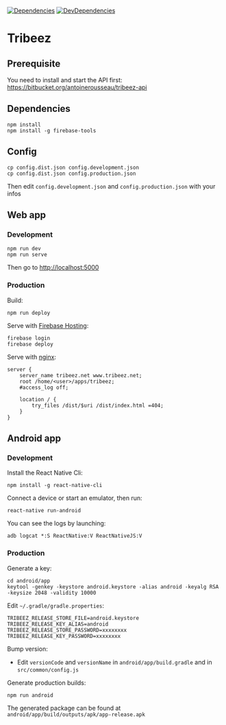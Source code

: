 [![Dependencies](https://img.shields.io/david/antoinerousseau/tribeez.svg)](https://david-dm.org/antoinerousseau/tribeez#info=dependencies&view=list)
[![DevDependencies](https://img.shields.io/david/dev/antoinerousseau/tribeez.svg)](https://david-dm.org/antoinerousseau/tribeez#info=devDependencies&view=list)

# Tribeez

## Prerequisite

You need to install and start the API first: https://bitbucket.org/antoinerousseau/tribeez-api

## Dependencies

    npm install
    npm install -g firebase-tools

## Config

    cp config.dist.json config.development.json
    cp config.dist.json config.production.json

Then edit `config.development.json` and `config.production.json` with your infos

## Web app

### Development

    npm run dev
    npm run serve

Then go to [http://localhost:5000](http://localhost:5000/)

### Production

Build:

    npm run deploy

Serve with [Firebase Hosting](https://firebase.google.com/docs/hosting/):

    firebase login
    firebase deploy

Serve with [nginx](http://nginx.org/):

```
server {
    server_name tribeez.net www.tribeez.net;
    root /home/<user>/apps/tribeez;
    #access_log off;

    location / {
        try_files /dist/$uri /dist/index.html =404;
    }
}
```

## Android app

### Development

Install the React Native Cli:

    npm install -g react-native-cli

Connect a device or start an emulator, then run:

    react-native run-android

You can see the logs by launching:

```
adb logcat *:S ReactNative:V ReactNativeJS:V
```

### Production

Generate a key:

    cd android/app
    keytool -genkey -keystore android.keystore -alias android -keyalg RSA -keysize 2048 -validity 10000

Edit `~/.gradle/gradle.properties`:

```
TRIBEEZ_RELEASE_STORE_FILE=android.keystore
TRIBEEZ_RELEASE_KEY_ALIAS=android
TRIBEEZ_RELEASE_STORE_PASSWORD=xxxxxxxx
TRIBEEZ_RELEASE_KEY_PASSWORD=xxxxxxxx
```

Bump version:

* Edit `versionCode` and `versionName` in `android/app/build.gradle` and in `src/common/config.js`

Generate production builds:

    npm run android

The generated package can be found at `android/app/build/outputs/apk/app-release.apk`
